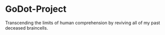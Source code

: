 # GoDot-Project
Transcending the limits of human comprehension by reviving all of my past deceased braincells.
